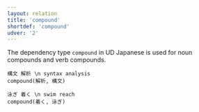 ```yaml
---
layout: relation
title: 'compound'
shortdef: 'compound'
udver: '2'
---
```


The dependency type `compound` in UD Japanese is used for noun compounds and verb compounds.

~~~ sdparse
構文 解析 \n syntax analysis
compound(解析, 構文)
~~~

~~~ sdparse
泳ぎ 着く \n swim reach
compound(着く, 泳ぎ)
~~~

<!-- Interlanguage links updated Po lis 14 15:35:15 CET 2022 -->
